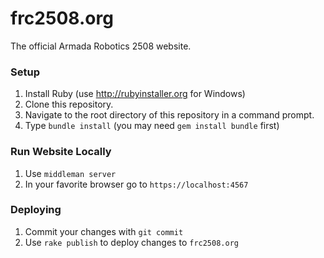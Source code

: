 # frc2508.org

The official Armada Robotics 2508 website.

### Setup

1. Install Ruby (use http://rubyinstaller.org for Windows)
2. Clone this repository.
3. Navigate to the root directory of this repository in a command prompt.
4. Type `bundle install` (you may need `gem install bundle` first)

### Run Website Locally

1. Use `middleman server`
2. In your favorite browser go to `https://localhost:4567`

### Deploying

1. Commit your changes with `git commit`
2. Use `rake publish` to deploy changes to `frc2508.org`
